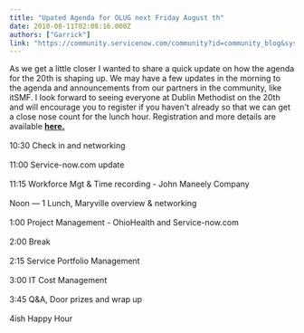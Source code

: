 ```yaml
---
title: "Upated Agenda for OLUG next Friday August th"
date: 2010-08-11T02:08:16.000Z
authors: ["Garrick"]
link: "https://community.servicenow.com/community?id=community_blog&sys_id=7e5eaaaddbd0dbc01dcaf3231f9619fc"
---
```

<p>As we get a little closer I wanted to share a quick update on how the agenda for the 20th is shaping up. We may have a few updates in the morning to the agenda and announcements from our partners in the community, like itSMF. I look forward to seeing everyone at Dublin Methodist on the 20th and will encourage you to register if you haven't already so that we can get a close nose count for the lunch hour. Registration and more details are available <strong><a title="mmunity.service-now.com/olug-gathering-august-20th-dublin-ohio-save-date" href="http://community.service-now.com/olug-gathering-august-20th-dublin-ohio-save-date">here.</a></strong> <br /><br />10:30 Check in and networking <br /><br />11:00 Service-now.com update <br /><br />11:15 Workforce Mgt &amp; Time recording - John Maneely Company<br /><br />Noon — 1 Lunch, Maryville overview &amp; networking<br /><br />1:00 Project Management - OhioHealth and Service-now.com<br /><br />2:00 Break<br /><br />2:15 Service Portfolio Management<br /><br />3:00 IT Cost Management <br /><br />3:45 Q&amp;A, Door prizes and wrap up<br /><br />4ish Happy Hour</p>